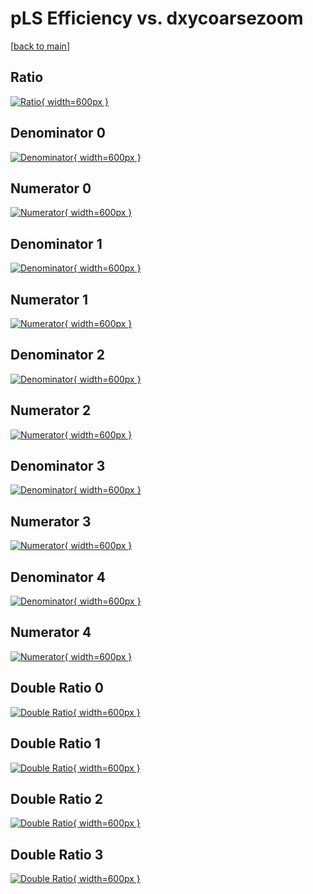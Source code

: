 # pLS Efficiency vs. dxycoarsezoom

[[back to main](./)]



## Ratio

[![Ratio](../mtv/var/pLS_vtr_321_1_eff_dxycoarsezoom.png){ width=600px }](../mtv/var/pLS_vtr_321_1_eff_dxycoarsezoom.pdf)

## Denominator 0

[![Denominator](../mtv/den/pLS_vtr_321_1_eff_dxycoarsezoom_den0.png){ width=600px }](../mtv/den/pLS_vtr_321_1_eff_dxycoarsezoom_den0.pdf)

## Numerator 0

[![Numerator](../mtv/num/pLS_vtr_321_1_eff_dxycoarsezoom_num0.png){ width=600px }](../mtv/num/pLS_vtr_321_1_eff_dxycoarsezoom_num0.pdf)

## Denominator 1

[![Denominator](../mtv/den/pLS_vtr_321_1_eff_dxycoarsezoom_den1.png){ width=600px }](../mtv/den/pLS_vtr_321_1_eff_dxycoarsezoom_den1.pdf)

## Numerator 1

[![Numerator](../mtv/num/pLS_vtr_321_1_eff_dxycoarsezoom_num1.png){ width=600px }](../mtv/num/pLS_vtr_321_1_eff_dxycoarsezoom_num1.pdf)

## Denominator 2

[![Denominator](../mtv/den/pLS_vtr_321_1_eff_dxycoarsezoom_den2.png){ width=600px }](../mtv/den/pLS_vtr_321_1_eff_dxycoarsezoom_den2.pdf)

## Numerator 2

[![Numerator](../mtv/num/pLS_vtr_321_1_eff_dxycoarsezoom_num2.png){ width=600px }](../mtv/num/pLS_vtr_321_1_eff_dxycoarsezoom_num2.pdf)

## Denominator 3

[![Denominator](../mtv/den/pLS_vtr_321_1_eff_dxycoarsezoom_den3.png){ width=600px }](../mtv/den/pLS_vtr_321_1_eff_dxycoarsezoom_den3.pdf)

## Numerator 3

[![Numerator](../mtv/num/pLS_vtr_321_1_eff_dxycoarsezoom_num3.png){ width=600px }](../mtv/num/pLS_vtr_321_1_eff_dxycoarsezoom_num3.pdf)

## Denominator 4

[![Denominator](../mtv/den/pLS_vtr_321_1_eff_dxycoarsezoom_den4.png){ width=600px }](../mtv/den/pLS_vtr_321_1_eff_dxycoarsezoom_den4.pdf)

## Numerator 4

[![Numerator](../mtv/num/pLS_vtr_321_1_eff_dxycoarsezoom_num4.png){ width=600px }](../mtv/num/pLS_vtr_321_1_eff_dxycoarsezoom_num4.pdf)

## Double Ratio 0

[![Double Ratio](../mtv/ratio/pLS_vtr_321_1_eff_dxycoarsezoom_ratio0.png){ width=600px }](../mtv/ratio/pLS_vtr_321_1_eff_dxycoarsezoom_ratio0.pdf)

## Double Ratio 1

[![Double Ratio](../mtv/ratio/pLS_vtr_321_1_eff_dxycoarsezoom_ratio1.png){ width=600px }](../mtv/ratio/pLS_vtr_321_1_eff_dxycoarsezoom_ratio1.pdf)

## Double Ratio 2

[![Double Ratio](../mtv/ratio/pLS_vtr_321_1_eff_dxycoarsezoom_ratio2.png){ width=600px }](../mtv/ratio/pLS_vtr_321_1_eff_dxycoarsezoom_ratio2.pdf)

## Double Ratio 3

[![Double Ratio](../mtv/ratio/pLS_vtr_321_1_eff_dxycoarsezoom_ratio3.png){ width=600px }](../mtv/ratio/pLS_vtr_321_1_eff_dxycoarsezoom_ratio3.pdf)

